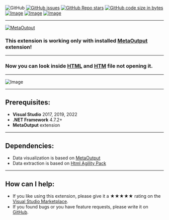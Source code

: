 ![GitHub](https://img.shields.io/github/license/viacheslav-lozinskyi/Preview-HTML)
[![GitHub issues](https://img.shields.io/github/issues/viacheslav-lozinskyi/Preview-HTML)](https://github.com/viacheslav-lozinskyi/Preview-HTML/issues)
[![GitHub Repo stars](https://img.shields.io/github/stars/viacheslav-lozinskyi/Preview-HTML)](https://github.com/viacheslav-lozinskyi/Preview-HTML/stargazers)
[![GitHub code size in bytes](https://img.shields.io/github/languages/code-size/viacheslav-lozinskyi/Preview-HTML)](https://github.com/viacheslav-lozinskyi/Preview-HTML)
[![Image](https://img.shields.io/badge/VS-2022-blueviolet)](https://marketplace.visualstudio.com/items?itemName=ViacheslavLozinskyi.MetaOutput-2022)
[![Image](https://img.shields.io/badge/VS-2019-blueviolet)](https://marketplace.visualstudio.com/items?itemName=ViacheslavLozinskyi.MetaOutput-2019)
[![Image](https://img.shields.io/badge/VS-2017-blueviolet)](https://marketplace.visualstudio.com/items?itemName=ViacheslavLozinskyi.MetaOutput-2019)

---

[![MetaOutput](https://www.metaoutput.net/_functions/watch?utm_source=github.com&utm_medium=referral&utm_campaign=view-on-github&utm_content=Preview-HTML&source=GITHUB&size=128x128&project=Preview-HTML&url=https://github.com/viacheslav-lozinskyi/Preview-HTML)](https://www.metaoutput.net/)

### This extension is working only with installed [MetaOutput](https://www.metaoutput.net/) extension!

---

### Now you can look inside [HTML](https://en.wikipedia.org/wiki/HTML) and [HTM](https://en.wikipedia.org/wiki/HTML) file not opening it.

---

![Image](https://viacheslav-lozinskyi.github.io/Preview-HTML/resource/video/Presentation1.gif)

---

## Prerequisites:
- **Visual Studio** 2017, 2019, 2022
- **.NET Framework** 4.7.2+
- **MetaOutput** extension

---

## Dependencies:
- Data visualization is based on [MetaOutput](https://www.metaoutput.net/)
- Data extraction is based on [Html Agility Pack](https://github.com/zzzprojects/html-agility-pack)

---

## How can I help:
- If you like using this extension, please give it a ★★★★★ rating on the [Visual Studio Marketplace](https://marketplace.visualstudio.com/items?itemName=ViacheslavLozinskyi.Preview-HTML&ssr=false#review-details).
- If you found bugs or you have feature requests, please write it on [GitHub](https://github.com/viacheslav-lozinskyi/Preview-HTML).
